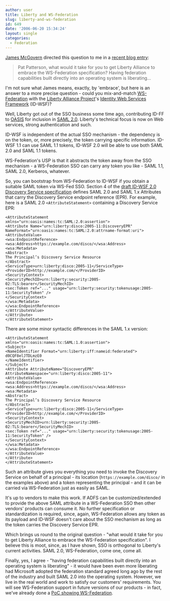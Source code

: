 ```yaml
---
author: user
title: Liberty and WS-Federation
slug: liberty-and-ws-federation
id: 649
date: '2006-06-20 15:34:24'
layout: single
categories:
  - Federation
---
```


[James McGovern](http://duckdown.blogspot.com/) directed this question to me in a [recent blog entry](http://duckdown.blogspot.com/2006/06/outstanding-questions-for-folks-on-my.html):

> Pat Patterson, what would it take for you to get Liberty Alliance to embrace the WS-Federation specification? Having federation capabilities built directly into an operating system is liberating...

I'm not sure what James means, exactly, by 'embrace', but here is an answer to a more precise question - could you mix-and-match [WS-Federation](http://schemas.xmlsoap.org/ws/2003/07/secext/) with the [Liberty Alliance Project](http://projectliberty.org/)'s [Identity Web Services Framework](http://projectliberty.org/resources/specifications.php#ID-WSF_Specs) (ID-WSF)?

Well, Liberty got out of the SSO business some time ago, contributing ID-FF to [OASIS](http://www.oasis-open.org/) for inclusion in [SAML 2.0](http://www.oasis-open.org/committees/tc_home.php?wg_abbrev=security#samlv20). Liberty's technical focus is now on Web services, strong authentication and such.

ID-WSF is independent of the actual SSO mechanism - the dependency is on the token, or, more precisely, the token carrying specific information. ID-WSF 1.1 can use SAML 1.1 tokens, ID-WSF 2.0 will be able to use both SAML 2.0 and SAML 1.1 tokens.

WS-Federation's USP is that it abstracts the token away from the SSO mechanism - a WS-Federation SSO can carry any token you like - SAML 1.1, SAML 2.0, Kerberos, whatever.

So, you can bootstrap from WS-Federation to ID-WSF if you obtain a suitable SAML token via WS-Fed SSO. Section 4 of the [draft ID-WSF 2.0 Discovery Service specification](http://projectliberty.org/specs/draft-liberty-idwsf-disco-svc-v2.0-24.pdf) defines SAML 2.0 and SAML 1.x Attributes that carry the Discovery Service endpoint reference (EPR). For example, here is a SAML 2.0 `<AttributeStatement>` containing a Discovery Service EPR:

```
<AttributeStatement
xmlns="urn:oasis:names:tc:SAML:2.0:assertion">
<Attribute Name="urn:liberty:disco:2005-11:DiscoveryEPR" NameFormat="urn:oasis:names:tc:SAML:2.0:attrname-format:uri">
<AttributeValue>
<wsa:EndpointReference>
<wsa:Address>https://example.com/disco/</wsa:Address>
<wsa:Metadata>
<Abstract>
The Principal’s Discovery Service Resource
</Abstract>
<ServiceType>urn:liberty:disco:2005-11</ServiceType>
<ProviderID>http://example.com/</ProviderID>
<SecurityContext>
<SecurityMechID>urn:liberty:security:2005-02:TLS:bearer</SecurityMechID>
<sec:Token ref="..." usage="urn:liberty:security:tokenusage:2005-11:SecurityToken" />
</SecurityContext>
</wsa:Metadata>
</wsa:EndpointReference>
</AttributeValue>
</Attribute>
</AttributeStatement>

```

There are some minor syntactic differences in the SAML 1.x version:

```
<AttributeStatement
xmlns="urn:oasis:names:tc:SAML:1.0:assertion">
<Subject>
<NameIdentifier Format="urn:liberty:iff:nameid:federated">
d0CQF8elJTDLmzE0
</NameIdentifier>
</Subject>
<Attribute AttributeName="DiscoveryEPR" AttributeNamespace="urn:liberty:disco:2005-11">
<AttributeValue>
<wsa:EndpointReference>
<wsa:Address>https://example.com/disco/</wsa:Address>
<wsa:Metadata>
<Abstract>
The Principal’s Discovery Service Resource
</Abstract>
<ServiceType>urn:liberty:disco:2005-11</ServiceType>
<ProviderID>http://example.com/</ProviderID>
<SecurityContext>
<SecurityMechID>urn:liberty:security:2005-02:TLS:bearer</SecurityMechID>
<sec:Token ref="..." usage="urn:liberty:security:tokenusage:2005-11:SecurityToken" />
</SecurityContext>
</wsa:Metadata>
</wsa:EndpointReference>
</AttributeValue>
</Attribute>
</AttributeStatement>

```

Such an attribute gives you everything you need to invoke the Discovery Service on behalf of a principal - its location (`https://example.com/disco/` in the examples above) and a token representing the principal - and it can be carried via WS-Federation just as easily as SAML.

It's up to vendors to make this work. If ADFS can be customized/extended to provide the above SAML attribute in a WS-Federation SSO then other vendors' products can consume it. No further specification or standardization is required, since, again, WS-Federation allows any token as its payload and ID-WSF doesn't care about the SSO mechanism as long as the token carries the Discovery Service EPR.

Which brings us round to the original question - "what would it take for you to get Liberty Alliance to embrace the WS-Federation specification". I believe this is moot, since, as I have shown, SSO is orthogonal to Liberty's current activities. SAML 2.0, WS-Federation, come one, come all.

Finally, yes, I agree - "having federation capabilities built directly into an operating system is liberating" - it would have been even more liberating had Microsoft adopted the federation standard agreed long ago by the rest of the industry and built SAML 2.0 into the operating system. However, we live in the real world and work to satisfy our customers' requirements. You will see WS-Federation support in future versions of our products - in fact, we've already done a [PoC showing WS-Federation](http://blog.superpat.com/2006/04/06/customer-sabotage-just-what-you-need-in-a-proof-of-concept/).
